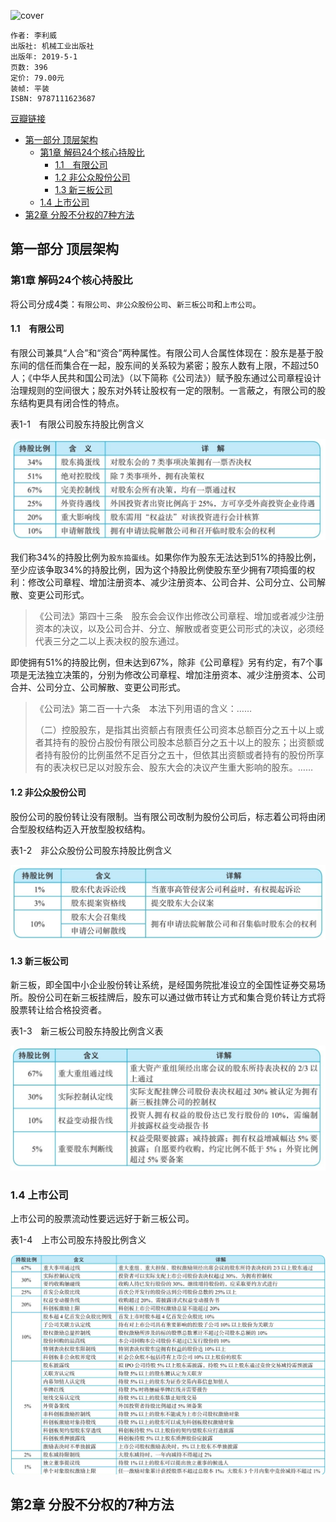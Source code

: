![cover](https://img3.doubanio.com/view/subject/l/public/s33464650.jpg)

    作者: 李利威
    出版社: 机械工业出版社
    出版年: 2019-5-1
    页数: 396
    定价: 79.00元
    装帧: 平装
    ISBN: 9787111623687

[豆瓣链接](https://book.douban.com/subject/33413106/)

- [第一部分 顶层架构](#%e7%ac%ac%e4%b8%80%e9%83%a8%e5%88%86-%e9%a1%b6%e5%b1%82%e6%9e%b6%e6%9e%84)
  - [第1章 解码24个核心持股比](#%e7%ac%ac1%e7%ab%a0-%e8%a7%a3%e7%a0%8124%e4%b8%aa%e6%a0%b8%e5%bf%83%e6%8c%81%e8%82%a1%e6%af%94)
    - [1.1　有限公司](#11-%e6%9c%89%e9%99%90%e5%85%ac%e5%8f%b8)
    - [1.2 非公众股份公司](#12-%e9%9d%9e%e5%85%ac%e4%bc%97%e8%82%a1%e4%bb%bd%e5%85%ac%e5%8f%b8)
    - [1.3 新三板公司](#13-%e6%96%b0%e4%b8%89%e6%9d%bf%e5%85%ac%e5%8f%b8)
  - [1.4 上市公司](#14-%e4%b8%8a%e5%b8%82%e5%85%ac%e5%8f%b8)
- [第2章 分股不分权的7种方法](#%e7%ac%ac2%e7%ab%a0-%e5%88%86%e8%82%a1%e4%b8%8d%e5%88%86%e6%9d%83%e7%9a%847%e7%a7%8d%e6%96%b9%e6%b3%95)

## 第一部分 顶层架构
### 第1章 解码24个核心持股比
将公司分成4类：`有限公司`、`非公众股份公司`、`新三板公司`和`上市公司`。

#### 1.1　有限公司
有限公司兼具“人合”和“资合”两种属性。有限公司人合属性体现在：股东是基于股东间的信任而集合在一起，股东间的关系较为紧密；股东人数有上限，不超过50人；《中华人民共和国公司法》（以下简称《公司法》）赋予股东通过公司章程设计治理规则的空间很大；股东对外转让股权有一定的限制。一言蔽之，有限公司的股东结构更具有闭合性的特点。

表1-1　有限公司股东持股比例含义

![](OneBookLearnShareholdingStructure1.png)

我们称34%的持股比例为`股东捣蛋线`。如果你作为股东无法达到51%的持股比例，至少应该争取34%的持股比例，因为这个持股比例使股东至少拥有7项捣蛋的权利：修改公司章程、增加注册资本、减少注册资本、公司合并、公司分立、公司解散、变更公司形式。

>《公司法》第四十三条　股东会会议作出修改公司章程、增加或者减少注册资本的决议，以及公司合并、分立、解散或者变更公司形式的决议，必须经代表三分之二以上表决权的股东通过。

即使拥有51%的持股比例，但未达到67%，除非《公司章程》另有约定，有7个事项是无法独立决策的，分别为修改公司章程、增加注册资本、减少注册资本、公司合并、公司分立、公司解散、变更公司形式。

>《公司法》第二百一十六条　本法下列用语的含义：……
>
>（二）控股股东，是指其出资额占有限责任公司资本总额百分之五十以上或者其持有的股份占股份有限公司股本总额百分之五十以上的股东；出资额或者持有股份的比例虽然不足百分之五十，但依其出资额或者持有的股份所享有的表决权已足以对股东会、股东大会的决议产生重大影响的股东。……

#### 1.2 非公众股份公司
股份公司的股份转让没有限制。当有限公司改制为股份公司后，标志着公司将由闭合型股权结构迈入开放型股权结构。

表1-2　非公众股份公司股东持股比例含义

![](OneBookLearnShareholdingStructure2.png)

#### 1.3 新三板公司
新三板，即全国中小企业股份转让系统，是经国务院批准设立的全国性证券交易场所。股份公司在新三板挂牌后，股东可以通过做市转让方式和集合竞价转让方式将股票转让给合格投资者。

表1-3　新三板公司股东持股比例含义表

![](OneBookLearnShareholdingStructure3.png)

### 1.4 上市公司
上市公司的股票流动性要远远好于新三板公司。

表1-4　上市公司股东持股比例含义

![](OneBookLearnShareholdingStructure4.png)

## 第2章 分股不分权的7种方法











